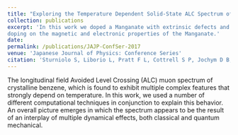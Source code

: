 ```yaml
---
title: "Exploring the Temperature Dependent Solid-State ALC Spectrum of the C6H6Mu• Radical with Ab-Initio Simulation Techniques"
collection: publications
excerpt: 'In this work we doped a Manganate with extrinsic defects and analyzed the effects of the 
doping on the magnetic and electronic properties of the Manganate.' 
date: 
permalink: /publications/JAJP-ConfSer-2017
venue: 'Japanese Journal of Physics: Conference Series'
citation: 'Sturniolo S, Liborio L, Pratt F L, Cottrell S P, Jochym D B, Montanari B, Journal of Physical Society of Japan: Conference Proceedings (To Be Published)'
---
```

The longitudinal field Avoided Level Crossing (ALC) muon spectrum of crystalline benzene, which is found to exhibit multiple complex features that strongly depend on temperature. In this work, we used a number of different computational techniques in conjunction to explain this behavior. An overall picture emerges in which the spectrum appears to be the result of an interplay of multiple dynamical effects, both classical and quantum mechanical.

